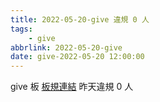 ```yaml
---
title: 2022-05-20-give 違規 0 人
tags:
    - give
abbrlink: 2022-05-20-give
date: give-2022-05-20 12:00:00
---
```

give 板 [板規連結](https://www.ptt.cc/bbs/give/M.1612495900.A.C32.html)
昨天違規 0 人
